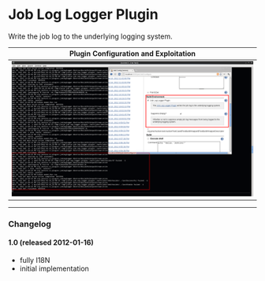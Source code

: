 # Job Log Logger Plugin

  

Write the job log to the underlying logging system.

  

| Plugin Configuration and Exploitation                                                                                       |
|-----------------------------------------------------------------------------------------------------------------------------|
| ![](docs/images/screenshot-1.0.png) |

  

------------------------------------------------------------------------

  

### Changelog

#### 1.0 (released 2012-01-16)

-   fully I18N
-   initial implementation
